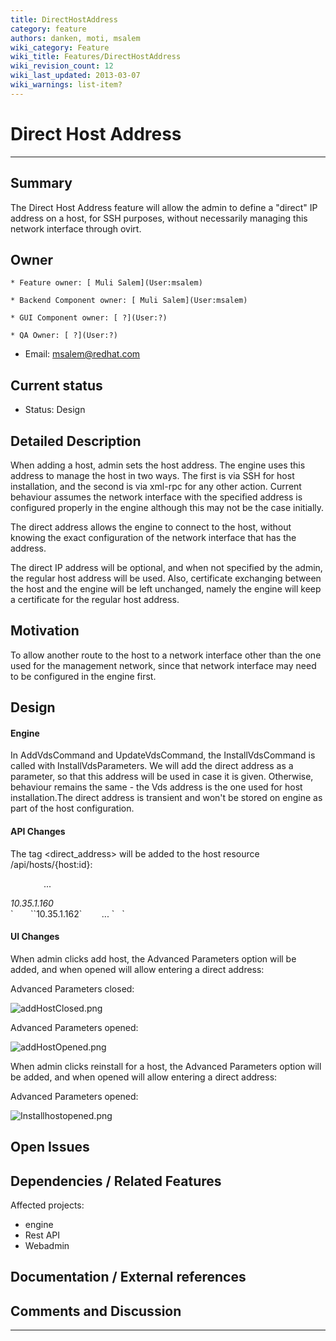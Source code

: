 ```yaml
---
title: DirectHostAddress
category: feature
authors: danken, moti, msalem
wiki_category: Feature
wiki_title: Features/DirectHostAddress
wiki_revision_count: 12
wiki_last_updated: 2013-03-07
wiki_warnings: list-item?
---
```


# Direct Host Address

------------------------------------------------------------------------

## Summary

The Direct Host Address feature will allow the admin to define a "direct" IP address on a host, for SSH purposes, without necessarily managing this network interface through ovirt.

## Owner

    * Feature owner: [ Muli Salem](User:msalem)

    * Backend Component owner: [ Muli Salem](User:msalem)

    * GUI Component owner: [ ?](User:?)

    * QA Owner: [ ?](User:?)

*   Email: msalem@redhat.com

## Current status

*   Status: Design

## Detailed Description

When adding a host, admin sets the host address. The engine uses this address to manage the host in two ways. The first is via SSH for host installation, and the second is via xml-rpc for any other action. Current behaviour assumes the network interface with the specified address is configured properly in the engine although this may not be the case initially.

The direct address allows the engine to connect to the host, without knowing the exact configuration of the network interface that has the address.

The direct IP address will be optional, and when not specified by the admin, the regular host address will be used. Also, certificate exchanging between the host and the engine will be left unchanged, namely the engine will keep a certificate for the regular host address.

## Motivation

To allow another route to the host to a network interface other than the one used for the management network, since that network interface may need to be configured in the engine first.

## Design

#### Engine

In AddVdsCommand and UpdateVdsCommand, the InstallVdsCommand is called with InstallVdsParameters. We will add the direct address as a parameter, so that this address will be used in case it is given. Otherwise, behaviour remains the same - the Vds address is the one used for host installation.The direct address is transient and won't be stored on engine as part of the host configuration.

#### API Changes

The tag <direct_address> will be added to the host resource /api/hosts/{host:id}:

`   `<host id="56d6d62f-6af0-4c02-8500-4be041180031">
             ...
             

<address>
10.35.1.160

</address>
`       `<direct_address>`10.35.1.162`</direct_address>
             ...
`   `</host>

#### UI Changes

When admin clicks add host, the Advanced Parameters option will be added, and when opened will allow entering a direct address:

Advanced Parameters closed:

![](addHostClosed.png "addHostClosed.png")

Advanced Parameters opened:

![](addHostOpened.png "addHostOpened.png")

When admin clicks reinstall for a host, the Advanced Parameters option will be added, and when opened will allow entering a direct address:

Advanced Parameters opened:

![]( Installhostopened.png " Installhostopened.png")

## Open Issues

## Dependencies / Related Features

Affected projects:

*   engine
*   Rest API
*   Webadmin

## Documentation / External references

## Comments and Discussion

------------------------------------------------------------------------


